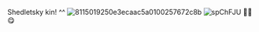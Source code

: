 Shedletsky kin! ^^
![8115019250e3ecaac5a0100257672c8b](https://github.com/user-attachments/assets/90aea12c-275a-4953-b601-d9d8fc510f5f)
![spChFJU](https://github.com/user-attachments/assets/5e311fc1-455a-4fe7-9c4f-7a09d9dfc2f4) 🍗🍗 😋
